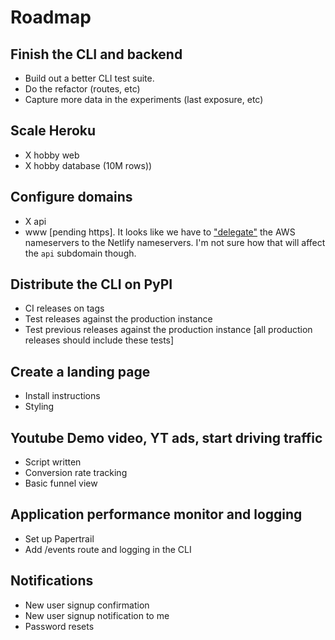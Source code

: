 # Roadmap

## Finish the CLI and backend

- Build out a better CLI test suite.
- Do the refactor (routes, etc)
- Capture more data in the experiments (last exposure, etc)

## Scale Heroku
- X hobby web
- X hobby database (10M rows))

## Configure domains
- X api
- www [pending https]. It looks like we have to ["delegate"](https://docs.netlify.com/domains-https/netlify-dns/delegate-to-netlify/) the AWS nameservers to the Netlify nameservers. I'm not sure how that will affect the `api` subdomain though.

## Distribute the CLI on PyPI
- CI releases on tags
- Test releases against the production instance
- Test previous releases against the production instance [all production releases should include these tests]

## Create a landing page
- Install instructions
- Styling

## Youtube Demo video, YT ads, start driving traffic
- Script written
- Conversion rate tracking
- Basic funnel view

## Application performance monitor and logging
- Set up Papertrail
- Add /events route and logging in the CLI

## Notifications
- New user signup confirmation
- New user signup notification to me
- Password resets
